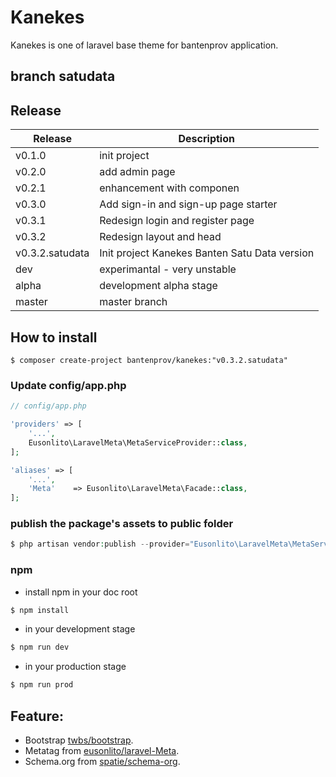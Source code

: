 # Kanekes

Kanekes is one of laravel base theme for bantenprov application.

## branch satudata

## Release

| Release         | Description                                   |
|-----------------|-----------------------------------------------|
| v0.1.0          | init project                                  |
| v0.2.0          | add admin page                                |
| v0.2.1          | enhancement with componen                     |
| v0.3.0          | Add sign-in and sign-up page starter          |
| v0.3.1          | Redesign login and register page              |
| v0.3.2          | Redesign layout and head                      |
| v0.3.2.satudata | Init project Kanekes Banten Satu Data version |
| dev             | experimantal - very unstable                  |
| alpha           | development alpha stage                       |
| master          | master branch                                 |

## How to install

```
$ composer create-project bantenprov/kanekes:"v0.3.2.satudata"
```

### Update config/app.php

```php
// config/app.php

'providers' => [
    '...',
    Eusonlito\LaravelMeta\MetaServiceProvider::class,
];

'aliases' => [
    '...',
    'Meta'    => Eusonlito\LaravelMeta\Facade::class,
];
```

### publish the package's assets to public folder

```php
$ php artisan vendor:publish --provider="Eusonlito\LaravelMeta\MetaServiceProvider"
```
### npm
- install npm in your doc root
```sh
$ npm install
```
- in your development stage
```sh
$ npm run dev
```
- in your production stage
```sh
$ npm run prod
```

## Feature:

- Bootstrap [twbs/bootstrap](https://github.com/twbs/bootstrap/).
- Metatag from [eusonlito/laravel-Meta](https://github.com/eusonlito/laravel-Meta).
- Schema.org from [spatie/schema-org](https://github.com/spatie/schema-org).
